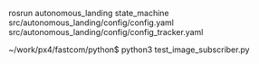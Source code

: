 rosrun autonomous_landing state_machine src/autonomous_landing/config/config.yaml src/autonomous_landing/config/config_tracker.yaml

~/work/px4/fastcom/python$ python3 test_image_subscriber.py 